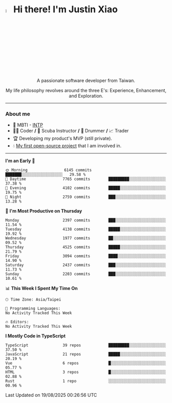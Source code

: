 # <img src="https://media.giphy.com/media/hvRJCLFzcasrR4ia7z/giphy.gif" width="5%">Hi there! I'm Justin Xiao
<p align="center">A passionate software developer from Taiwan.  </p>
<p align="center">My life philosophy revolves around the three E's: Experience, Enhancement, and Exploration.</p>

---
### About me
- 👀 MBTI - [INTP](https://www.16personalities.com/intp-personality)
- 👨‍💻 Coder **/** 🤿 Scuba Instructor **/** 🥁 Drummer **/** 📈 Trader
- 🏆 Developing my product's MVP (still private).
- 💧 [My first open-source project](https://github.com/Game-as-a-Service/Game-Lobby-Web) that I am involved in.

---
<!--START_SECTION:waka-->
**I'm an Early 🐤** 

```text
🌞 Morning                6145 commits        ███████░░░░░░░░░░░░░░░░░░   29.58 % 
🌆 Daytime                7765 commits        █████████░░░░░░░░░░░░░░░░   37.38 % 
🌃 Evening                4102 commits        █████░░░░░░░░░░░░░░░░░░░░   19.75 % 
🌙 Night                  2759 commits        ███░░░░░░░░░░░░░░░░░░░░░░   13.28 % 
```
📅 **I'm Most Productive on Thursday** 

```text
Monday                   2397 commits        ███░░░░░░░░░░░░░░░░░░░░░░   11.54 % 
Tuesday                  4138 commits        █████░░░░░░░░░░░░░░░░░░░░   19.92 % 
Wednesday                1977 commits        ██░░░░░░░░░░░░░░░░░░░░░░░   09.52 % 
Thursday                 4525 commits        █████░░░░░░░░░░░░░░░░░░░░   21.79 % 
Friday                   3094 commits        ████░░░░░░░░░░░░░░░░░░░░░   14.90 % 
Saturday                 2437 commits        ███░░░░░░░░░░░░░░░░░░░░░░   11.73 % 
Sunday                   2203 commits        ███░░░░░░░░░░░░░░░░░░░░░░   10.61 % 
```


📊 **This Week I Spent My Time On** 

```text
🕑︎ Time Zone: Asia/Taipei

💬 Programming Languages: 
No Activity Tracked This Week

🔥 Editors: 
No Activity Tracked This Week
```

**I Mostly Code in TypeScript** 

```text
TypeScript               39 repos            █████████░░░░░░░░░░░░░░░░   37.50 % 
JavaScript               21 repos            █████░░░░░░░░░░░░░░░░░░░░   20.19 % 
Vue                      6 repos             █░░░░░░░░░░░░░░░░░░░░░░░░   05.77 % 
HTML                     3 repos             █░░░░░░░░░░░░░░░░░░░░░░░░   02.88 % 
Rust                     1 repo              ░░░░░░░░░░░░░░░░░░░░░░░░░   00.96 % 
```




 Last Updated on 19/08/2025 00:26:56 UTC
<!--END_SECTION:waka-->

